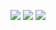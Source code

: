 
<img src="https://img.shields.io/badge/HTML-blue?style=flat-square&logo=Html5&logoColor=white"/></a>
<img src="https://img.shields.io/badge/CSS-critical?style=flat-square&logo=css3&logoColor=white"/></a>
<img src="https://img.shields.io/badge/Javascript-important?style=flat-square&logo=Javascript&logoColor=white"/></a>


<!--
**qjatn1236/qjatn1236** is a ✨ _special_ ✨ repository because its `README.md` (this file) appears on your GitHub profile.

Here are some ideas to get you started:

- 🔭 I’m currently working on ...
- 🌱 I’m currently learning ...
- 👯 I’m looking to collaborate on ...
- 🤔 I’m looking for help with ...
- 💬 Ask me about ...
- 📫 How to reach me: ...
- 😄 Pronouns: ...
- ⚡ Fun fact: ...
-->
